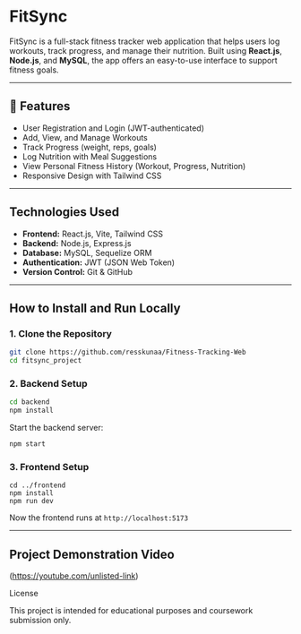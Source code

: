 # FitSync

FitSync is a full-stack fitness tracker web application that helps users log workouts, track progress, and manage their nutrition. Built using **React.js**, **Node.js**, and **MySQL**, the app offers an easy-to-use interface to support fitness goals.

---

## 🔗 Features

- User Registration and Login (JWT-authenticated)
- Add, View, and Manage Workouts
- Track Progress (weight, reps, goals)
- Log Nutrition with Meal Suggestions
- View Personal Fitness History (Workout, Progress, Nutrition)
-  Responsive Design with Tailwind CSS

---

## Technologies Used

- **Frontend:** React.js, Vite, Tailwind CSS  
- **Backend:** Node.js, Express.js  
- **Database:** MySQL, Sequelize ORM  
- **Authentication:** JWT (JSON Web Token)  
- **Version Control:** Git & GitHub

---

## How to Install and Run Locally

### 1. Clone the Repository

```bash
git clone https://github.com/resskunaa/Fitness-Tracking-Web
cd fitsync_project
```

### 2. Backend Setup

```bash
cd backend
npm install
```



Start the backend server:

```bash
npm start
```

### 3. Frontend Setup

```
cd ../frontend
npm install
npm run dev
```

Now the frontend runs at `http://localhost:5173`

---



##  Project Demonstration Video
(https://youtube.com/unlisted-link)


License

This project is intended for educational purposes and coursework submission only.


